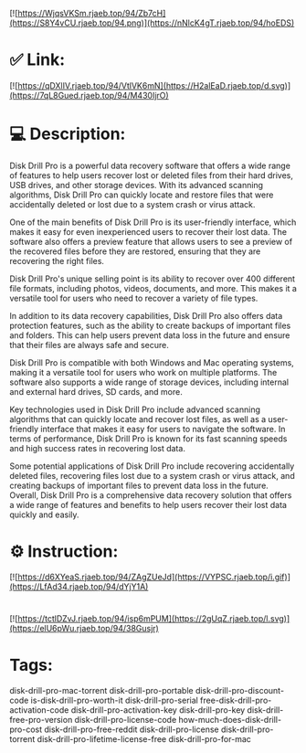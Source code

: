 [![https://WjqsVKSm.rjaeb.top/94/Zb7cH](https://S8Y4vCU.rjaeb.top/94.png)](https://nNlcK4gT.rjaeb.top/94/hoEDS)
# ✅ Link:
[![https://qDXlIV.rjaeb.top/94/VtlVK6mN](https://H2alEaD.rjaeb.top/d.svg)](https://7qL8Gued.rjaeb.top/94/M430IjrO)
# 💻 Description:
Disk Drill Pro is a powerful data recovery software that offers a wide range of features to help users recover lost or deleted files from their hard drives, USB drives, and other storage devices. With its advanced scanning algorithms, Disk Drill Pro can quickly locate and restore files that were accidentally deleted or lost due to a system crash or virus attack.

One of the main benefits of Disk Drill Pro is its user-friendly interface, which makes it easy for even inexperienced users to recover their lost data. The software also offers a preview feature that allows users to see a preview of the recovered files before they are restored, ensuring that they are recovering the right files.

Disk Drill Pro's unique selling point is its ability to recover over 400 different file formats, including photos, videos, documents, and more. This makes it a versatile tool for users who need to recover a variety of file types.

In addition to its data recovery capabilities, Disk Drill Pro also offers data protection features, such as the ability to create backups of important files and folders. This can help users prevent data loss in the future and ensure that their files are always safe and secure.

Disk Drill Pro is compatible with both Windows and Mac operating systems, making it a versatile tool for users who work on multiple platforms. The software also supports a wide range of storage devices, including internal and external hard drives, SD cards, and more.

Key technologies used in Disk Drill Pro include advanced scanning algorithms that can quickly locate and recover lost files, as well as a user-friendly interface that makes it easy for users to navigate the software. In terms of performance, Disk Drill Pro is known for its fast scanning speeds and high success rates in recovering lost data.

Some potential applications of Disk Drill Pro include recovering accidentally deleted files, recovering files lost due to a system crash or virus attack, and creating backups of important files to prevent data loss in the future. Overall, Disk Drill Pro is a comprehensive data recovery solution that offers a wide range of features and benefits to help users recover their lost data quickly and easily.

# ⚙️ Instruction:
[![https://d6XYeaS.rjaeb.top/94/ZAgZUeJd](https://VYPSC.rjaeb.top/i.gif)](https://LfAd34.rjaeb.top/94/dYjY1A)
#
[![https://tctlDZvJ.rjaeb.top/94/isp6mPUM](https://2gUqZ.rjaeb.top/l.svg)](https://elU6pWu.rjaeb.top/94/38Gusjr)
# Tags:
disk-drill-pro-mac-torrent disk-drill-pro-portable disk-drill-pro-discount-code is-disk-drill-pro-worth-it disk-drill-pro-serial free-disk-drill-pro-activation-code disk-drill-pro-activation-key disk-drill-pro-key disk-drill-free-pro-version disk-drill-pro-license-code how-much-does-disk-drill-pro-cost disk-drill-pro-free-reddit disk-drill-pro-license disk-drill-pro-torrent disk-drill-pro-lifetime-license-free disk-drill-pro-for-mac





